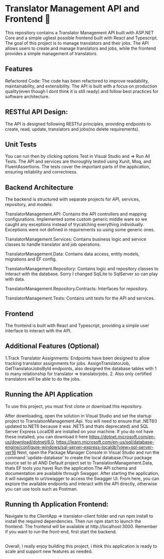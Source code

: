 ﻿# Translator Management API and Frontend 🦜
This repository contains a Translator Management API built with ASP.NET Core and a simple ugliest possible frontend built with React and Typescript. The goal of this project is to manage translators and their jobs. The API allows users to create and manage translators and jobs, while the frontend provides a simple management of translators.

## Features
Refactored Code: The code has been refactored to improve readability, maintainability, and extensibility. The API is built with a focus on production quality(even though I dont think it is still ready) and follow best practices for software architecture.

## RESTful API Design:
The API is designed following RESTful principles, providing endpoints to create, read, update, translators and jobs(no delete requirements).

## Unit Tests
You can run then by clicking options Test in Visual Studio and => Run All Tests.
The API and services are thoroughly tested using Xunit, Moq, and FluentAssertions. The tests cover the important parts of the application, ensuring reliability and correctness.

## Backend Architecture
The backend is structured with separate projects for API, services, repository, and models:

TranslatorManagement.API: Contains the API controllers and mapping configurations. Implemented some custom generic middle ware so we caught any exceptions instead of trycatching everything individually. Exceptions were not defined in requirements so using some generic ones.

TranslatorManagement.Services: Contains business logic and service classes to handle translator and job operations.

TranslatorManagement.Data: Contains data access, entity models, migrations and EF config.

TranslatorManagement.Repository: Contains logic and repository classes to interact with the database. Sorry I changed SqlLite to SqlServer so can play with data.

TranslatorManagement.Repository.Contracts: Interfaces for repository.

TranslatorManagement.Tests: Contains unit tests for the API and services.

## Frontend
The frontend is built with React and Typescript, providing a simple user interface to interact with the API.

## Additional Features (Optional)
1.Track Translator Assignments: Endpoints have been designed to allow tracking translator assignments for jobs.  AssignTranslatorJob, GetTranslatorJobsById endpoints, also designed the database tables with 1 to many relationship for translator => translatorjobs.
2. Also only certified translators will be able to do the jobs.

## Running the API Application
To use this project, you must first clone or download this repository.

After downloading, open the solution in Visual Studio and set the startup project to TranslationManagement.Api. You will need to ensure that .NET6(I updated to.NET6 because it was .NET5 and thats deprecated) and SQL Server Express LocalDB are installed on your machine. If you do not have these installed, you can download it here https://dotnet.microsoft.com/en-us/download/dotnet/6.0, https://learn.microsoft.com/en-us/sql/database-engine/configure-windows/sql-server-express-localdb?view=sql-server-ver16
Next, open the Package Manager Console in Visual Studio and run the command 'update-database' to create the local database.(Your package source set to all AND Default project set to TranslationManagement.Data, thats EF tools you have)
Run the application.The API schema and documentation are available through Swagger. After starting the application, it will navigate to url/swagger to access the Swagger UI. From here, you can explore the available endpoints and interact with the API directly, otherwise you can use tools such as Postman.

## Running th Application Frontend: 
Navigate to the ClientApp => translator-client folder and run npm install to install the required dependencies. Then run npm start to launch the frontend. The frontend will be available at http://localhost:3000. Remember if you want to run the front-end, first start the backend.

##
Overall, I really enjoy building this project, i think this application is ready to scale and support new features as needed.